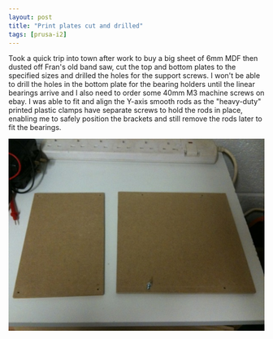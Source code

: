 ```yaml
---
layout: post
title: "Print plates cut and drilled"
tags: [prusa-i2]
---
```


Took a quick trip into town after work to buy a big sheet of 6mm MDF then dusted off Fran's old band saw, cut the top and bottom plates to the specified sizes and drilled the holes for the support screws.  I won't be able to drill the holes in the bottom plate for the bearing holders until the linear bearings arrive and I also need to order some 40mm M3 machine screws on ebay.  I was able to fit and align the Y-axis smooth rods as the "heavy-duty" printed plastic clamps have separate screws to hold the rods in place, enabling me to safely position the brackets and still remove the rods later to fit the bearings.

![](/images/prusa-i2/IMG_0105.tn.jpg)
